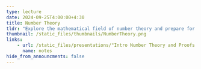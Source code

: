 ```yaml
---
type: lecture
date: 2024-09-25T4:00:00+4:30
title: Number Theory
tldr: "Explore the mathematical field of number theory and prepare for RSA encryption."
thumbnail: /static_files/thumbnails/NumberTheory.png
links: 
    - url: /static_files/presentations/"Intro Number Theory and Proofs.pdf"
      name: notes
hide_from_announcments: false
---
```

